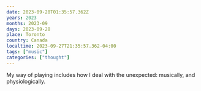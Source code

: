```yaml
---
date: 2023-09-28T01:35:57.362Z
years: 2023
months: 2023-09
days: 2023-09-28
place: Toronto
country: Canada
localtime: 2023-09-27T21:35:57.362-04:00
tags: ["music"]
categories: ["thought"]
---
```

My way of playing includes how I deal with the unexpected: musically, and physiologically.
